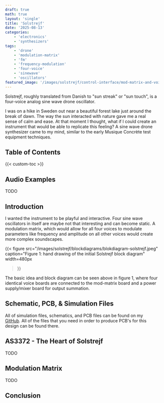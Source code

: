 ```yaml
---
draft: true
math: true
layout: 'single'
title: 'Solstrejf'
date: '2025-08-13'
categories:
    - 'electronics'
    - 'synthesizers'
tags:
    - 'drone'
    - 'modulation-matrix'
    - 'fm'
    - 'frequency-modulation'
    - 'four-voice'
    - 'sinewave'
    - 'oscillators'
featured_image: '/images/solstrejf/control-interface/mod-matrix-and-voiceboard-control.png'
---
```


Solstrejf, roughly translated from Danish to "sun streak" or "sun touch", is a four-voice analog sine wave drone oscillator. 

I was on a hike in Sweden out near a beautiful forest lake just around the break of dawn. 
The way the sun interacted with nature gave me a real sense of calm and ease. 
At that moment I thought, what if I could create an instrument that would be able to replicate this feeling? 
A sine wave drone synthesizer came to my mind, similar to the early Musique Concrète test equipment techniques.

## Table of Contents

{{< custom-toc >}}

## Audio Examples
TODO

## Introduction
I wanted the instrument to be playful and interactive. 
Four sine wave oscillators in itself are maybe not that interesting and can become static. 
A modulation matrix, which would allow for all four voices to modulate parameters like frequency and amplitude on all other voices would create more complex soundscapes. 

{{< figure 
    src="/images/solstrejf/blockdiagrams/blokdiagram-solstrejf.jpeg" 
    caption="Figure 1: hand drawing of the initial Solstrejf block diagram" 
    width=480px
>}}

The basic idea and block diagram can be seen above in figure 1, where four identical voice boards are connected to the mod-matrix board and a power supply/mixer board for output summation.

## Schematic, PCB, & Simulation Files
All of simulation files, schematics, and PCB files can be found on my [GitHub](https://github.com/KamikazeVildsvin/Solstrejf).
All of the files that you need in order to produce PCB's for this design can be found there.

## AS3372 - The Heart of Solstrejf
TODO

## Modulation Matrix
TODO





## Conclusion
